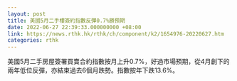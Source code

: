 ```yaml
---
layout: post
title: 美國5月二手樓簽約指數反彈0.7%勝預期
date: 2022-06-27 22:39:33.000000000 +08:00
link: https://news.rthk.hk/rthk/ch/component/k2/1654976-20220627.htm
categories: rthk
---
```


美國5月二手房屋簽署買賣合約指數按月上升0.7%，好過市場預期，從4月創下的兩年低位反彈，亦結束過去6個月跌勢。指數按年下跌13.6%。
